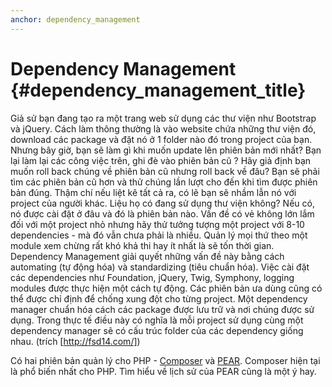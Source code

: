 ```yaml
---
anchor: dependency_management
---
```


# Dependency Management {#dependency_management_title}

Giả sử bạn đang tạo ra một trang web sử dụng các thư viện như Bootstrap và 
jQuery. Cách làm thông thường là vào website chứa những thư viện đó, download các package và đặt nó 
ở 1 folder nào đó trong project của bạn. Nhưng bây giờ, bạn sẽ làm gì khi muốn update lên phiên bản mới 
nhất? Bạn lại làm lại các công việc trên, ghi đè vào phiên bản cũ ?
Hãy giả định bạn muốn roll back chúng về phiên bản cũ nhưng roll back về đâu? Bạn sẽ phải 
tìm các phiên bản cũ hơn và thử chúng lần lượt cho đến khi tìm được phiên bản đúng.
Thậm chí nếu liệt kê tất cả ra, có lẽ bạn sẽ nhầm lẫn nó với project của người khác. Liệu họ có đang 
sử dụng thư viện không? Nếu có, nó được cài đặt ở đâu và đó là phiên bản nào.
Vấn đề có vẻ không lớn lắm đối với một project nhỏ nhưng hãy thử tưởng tượng một project 
với 8-10 dependencies - mà đó vẫn chưa phải là nhiều. Quản lý mọi thứ theo một module xem chừng 
rất khó khả thi hay ít nhất là sẽ tốn thời gian.
Dependency Management giải quyết những vấn đề này bằng cách automating (tự động hóa) 
và standardizing (tiêu chuẩn hóa). Việc cài đặt các dependencies như Foundation, jQuery, Twig, Symphony, 
logging modules được thực hiện một cách tự động. Các phiên bản ưa dùng cũng có thể được chỉ định để 
chống xung đột cho từng project.
Một dependency manager chuẩn hóa cách các package được lưu trữ và nơi chúng được sử dụng. 
Trong thực tế điều này có nghĩa là mỗi project sử dụng cùng một dependency manager 
sẽ có cấu trúc folder của các dependency giống nhau. (trích [http://fsd14.com/])

Có hai phiên bản quản lý cho PHP - [Composer] và [PEAR]. Composer hiện tại là phổ biến nhất cho PHP.
Tìm hiểu về lịch sử của PEAR cũng là một ý hay.


[Composer]: /#composer_and_packagist
[PEAR]: /#pear
